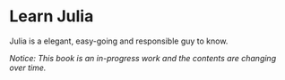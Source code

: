 # Learn Julia

Julia is a elegant, easy-going and responsible guy to know.

*Notice: This book is an in-progress work and the contents are changing over time.*
